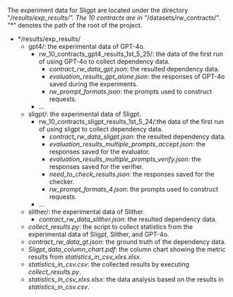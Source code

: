 The experiment data for Sligpt are located under the directory "*/results/exp_results/". The 10 contracts are in "*/datasets/rw_contracts/". "*" denotes the path of the root of the project.

- */results/exp_results/
  - gpt4/: the experimental data of GPT-4o. 
    - rw_10_contracts_gpt4_results_1st_5_25/: the data of the first run of using GPT-4o to collect dependency data.
      - _contract_rw_data_gpt.json_: the resulted dependency data.
      - _evaluation_results_gpt_alone.json_: the responses of GPT-4o saved during the experiments.
      - _rw_prompt_formats.json_: the prompts used to construct requests.
    - ...
  - sligpt/: the experimental data of Sligpt.  
    - rw_10_contracts_sligpt_results_1st_5_24/:the data of the first run of using sligpt to collect dependency data.
      - _contract_rw_data_sligpt.json_: the resulted dependency data.
      - _evaluation_results_multiple_prompts_accept.json_: the responses saved for the evaluator.
      - _evaluation_results_multiple_prompts_verify.json_: the responses saved for the verifier.
      - _need_to_check_results.json_: the responses saved for the checker.
      - _rw_prompt_formats_4.json_: the prompts used to construct requests.
    - ...
  - slither/: the experimental data of Slither. 
    - _contract_rw_data_slither.json_: the resulted dependency data.
  - _collect_results.py_: the script to collect statistics from the experimental data of Sligpt, Slither, and GPT-4o.
  - _contract_rw_data_gt.json_: the ground truth of the dependency data.  
  - _Sligpt_data_column_chart.pdf_: the column chart showing the metric results from _statistics_in_csv_xlxs.xlsx_.
  - _statistics_in_csv.csv_: the collected results by executing _collect_results.py_.
  - _statistics_in_csv_xlxs.xlsx_: the data analysis based on the results in _statistics_in_csv.csv_.

